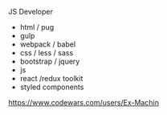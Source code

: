 JS Developer

- html / pug
- gulp
- webpack / babel
- css / less / sass
- bootstrap / jquery
- js
- react /redux toolkit
- styled components

https://www.codewars.com/users/Ex-Machin
